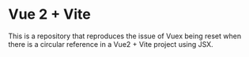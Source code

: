 # Vue 2 + Vite

This is a repository that reproduces the issue of Vuex being reset when there is a circular reference in a Vue2 + Vite project using JSX.
